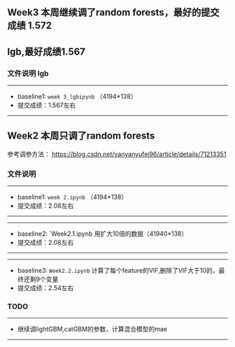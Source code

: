 ## Week3 本周继续调了random forests，最好的提交成绩 1.572
##        lgb,最好成绩1.567 

### 文件说明 lgb
--- 
- baseline1: `week 3_lgbipynb` （4194*138）
- 提交成绩：1.567左右
--- 



## Week2 本周只调了random forests
参考调参方法： https://blog.csdn.net/yanyanyufei96/article/details/71213351
### 文件说明
--- 
- baseline1: `week 2.ipynb` （4194*138）
- 提交成绩：2.08左右
--- 
--- 
- baseline2: `Week2.1.ipynb 
用扩大10倍的数据（41940*138）
- 提交成绩：2.08左右
---
--- 
- baseline3: `Week2.2.ipynb` 
计算了每个feature的VIF,删除了VIF大于10的，最终还剩9个变量
- 提交成绩：2.54左右


### TODO
---
- 继续调lightGBM,catGBM的参数，计算混合模型的mae
--- 
